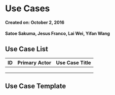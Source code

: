 # Use Cases
#### Created on: October 2, 2016
#### Satoe Sakuma, Jesus Franco, Lai Wei, Yifan Wang


## Use Case List

| ID            | Primary Actor | Use Case Title  |
| ------------- |:-------------:| ---------------:|
|               |               |                 |
|               |               |                 |
|               |               |                 |


## Use Case Template
              
